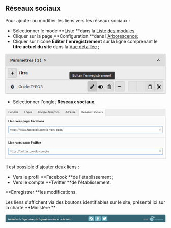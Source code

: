 ## Réseaux sociaux

Pour ajouter ou modifier les liens vers les réseaux sociaux :

* Sélectionner le mode **Liste **dans la [Liste des modules](/présentation-de-typo3/se-reperer-dans-le-backend.md).
* Cliquer sur la page **Configuration **dans l'[Arborescence](/présentation-de-typo3/se-reperer-dans-le-backend.md);
* Cliquer sur l’icône **Éditer l'enregistrement** sur la ligne comprenant le **titre actuel du site** dans la [Vue détaillée](/présentation-de-typo3/se-reperer-dans-le-backend.md) ;

![](/assets/config_edit.png)

* Sélectionner l'onglet **Réseaux sociaux**.

![](/assets/edit_social_network.png)

Il est possible d'ajouter deux liens :

* Vers le profil **Facebook **de l'établissement ;
* Vers le compte **Twitter **de l'établissement.

**Enregistrer **les modifications.

Les liens s'affichent via des boutons identifiables sur le site, présenté ici sur la charte **Ministère **:

![](/assets/social_network_minister.png)

